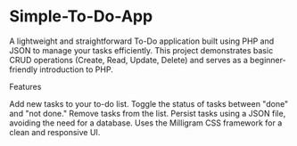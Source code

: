 # Simple-To-Do-App

A lightweight and straightforward To-Do application built using PHP and JSON to manage your tasks efficiently. This project demonstrates basic CRUD operations (Create, Read, Update, Delete) and serves as a beginner-friendly introduction to PHP.

Features

Add new tasks to your to-do list. Toggle the status of tasks between "done" and "not done." Remove tasks from the list. Persist tasks using a JSON file, avoiding the need for a database. Uses the Milligram CSS framework for a clean and responsive UI.
